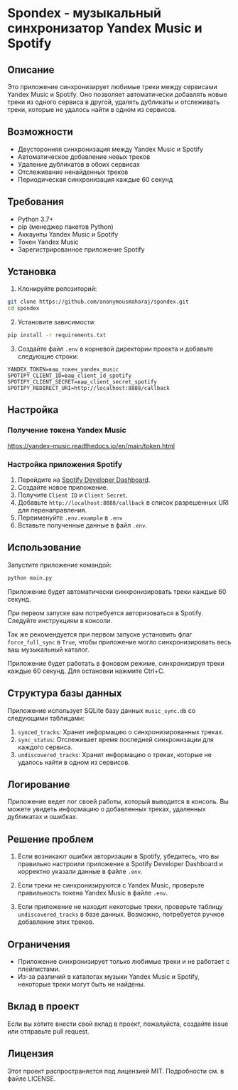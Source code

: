 # Spondex - музыкальный синхронизатор Yandex Music и Spotify

## Описание

Это приложение синхронизирует любимые треки между сервисами Yandex Music и Spotify. Оно позволяет автоматически добавлять новые треки из одного сервиса в другой, удалять дубликаты и отслеживать треки, которые не удалось найти в одном из сервисов.

## Возможности

- Двусторонняя синхронизация между Yandex Music и Spotify
- Автоматическое добавление новых треков
- Удаление дубликатов в обоих сервисах
- Отслеживание ненайденных треков
- Периодическая синхронизация каждые 60 секунд

## Требования

- Python 3.7+
- pip (менеджер пакетов Python)
- Аккаунты Yandex Music и Spotify
- Токен Yandex Music
- Зарегистрированное приложение Spotify

## Установка

1. Клонируйте репозиторий:
```bash
git clone https://github.com/anonymousmaharaj/spondex.git
cd spondex
```

2. Установите зависимости:
```bash
pip install -r requirements.txt
```

3. Создайте файл `.env` в корневой директории проекта и добавьте следующие строки:
```
YANDEX_TOKEN=ваш_токен_yandex_music
SPOTIPY_CLIENT_ID=ваш_client_id_spotify
SPOTIPY_CLIENT_SECRET=ваш_client_secret_spotify
SPOTIPY_REDIRECT_URI=http://localhost:8888/callback
```

## Настройка

### Получение токена Yandex Music

https://yandex-music.readthedocs.io/en/main/token.html

### Настройка приложения Spotify

1. Перейдите на [Spotify Developer Dashboard](https://developer.spotify.com/dashboard/).
2. Создайте новое приложение.
3. Получите `Client ID` и `Client Secret`.
4. Добавьте `http://localhost:8888/callback` в список разрешенных URI для перенаправления.
5. Переименуйте `.env.example` в `.env`
5. Вставьте полученные данные в файл `.env`.

## Использование

Запустите приложение командой:
```bash
python main.py
```

Приложение будет автоматически синхронизировать треки каждые 60 секунд.


При первом запуске вам потребуется авторизоваться в Spotify. Следуйте инструкциям в консоли.

Так же рекомендуется при первом запуске установить флаг `force_full_sync` в `True`, чтобы приложение могло синхронизировать весь ваш музыкальный каталог.

Приложение будет работать в фоновом режиме, синхронизируя треки каждые 60 секунд. Для остановки нажмите Ctrl+C.

## Структура базы данных

Приложение использует SQLite базу данных `music_sync.db` со следующими таблицами:

1. `synced_tracks`: Хранит информацию о синхронизированных треках.
2. `sync_status`: Отслеживает время последней синхронизации для каждого сервиса.
3. `undiscovered_tracks`: Хранит информацию о треках, которые не удалось найти в одном из сервисов.

## Логирование

Приложение ведет лог своей работы, который выводится в консоль. Вы можете увидеть информацию о добавленных треках, удаленных дубликатах и ошибках.

## Решение проблем

1. Если возникают ошибки авторизации в Spotify, убедитесь, что вы правильно настроили приложение в Spotify Developer Dashboard и корректно указали данные в файле `.env`.

2. Если треки не синхронизируются с Yandex Music, проверьте правильность токена Yandex Music в файле `.env`.

3. Если приложение не находит некоторые треки, проверьте таблицу `undiscovered_tracks` в базе данных. Возможно, потребуется ручное добавление этих треков.

## Ограничения

- Приложение синхронизирует только любимые треки и не работает с плейлистами.
- Из-за различий в каталогах музыки Yandex Music и Spotify, некоторые треки могут быть не найдены.

## Вклад в проект

Если вы хотите внести свой вклад в проект, пожалуйста, создайте issue или отправьте pull request.

## Лицензия

Этот проект распространяется под лицензией MIT. Подробности см. в файле LICENSE.

